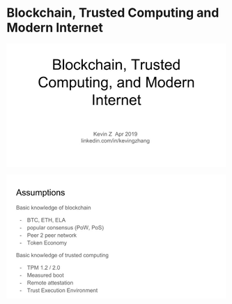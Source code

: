 # Blockchain, Trusted Computing and Modern Internet
![cover page](images/cover.jpg)

![Assumptions](images/Blockchain_Trust_Computation_and_New_Internet_Apr_2019.jpg)

